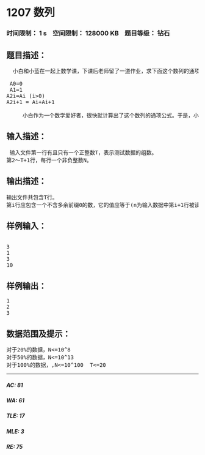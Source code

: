 # 1207 数列   
### 时间限制： 1 s&nbsp;&nbsp;&nbsp;&nbsp;空间限制： 128000 KB&nbsp;&nbsp;&nbsp;&nbsp;题目等级： 钻石  
## 题目描述：  

<pre>
  小白和小蓝在一起上数学课，下课后老师留了一道作业，求下面这个数列的通项公式：
 
 A0=0
 A1=1
A2i=Ai (i>0)
A2i+1 = Ai+Ai+1
 
     小白作为一个数学爱好者，很快就计算出了这个数列的通项公式。于是，小白告诉小蓝自己已经做出来了，但为了防止小蓝抄作业，小白并不想把公式公布出来。于是小白为了向小蓝证明自己的确做出来了此题以达到其炫耀的目的，想出了一个绝妙的方法：即让小蓝说一个正整数N，小白则说出的值，如果当N很大时小白仍能很快的说出正确答案，这就说明小白的确得到了公式。但这个方法有一个很大的漏洞：小蓝自己不会做，没法验证小白的答案是否正确。作为小蓝的好友，你能帮帮小蓝吗？
</pre>
  
  
## 输入描述：  

<pre>
 输入文件第一行有且只有一个正整数T，表示测试数据的组数。
第2～T+1行，每行一个非负整数N。
</pre>
  
  
## 输出描述：  

<pre>
输出文件共包含T行。
第i行应包含一个不含多余前缀0的数，它的值应等于(n为输入数据中第i+1行被读入的整数)
</pre>
  
  
## 样例输入：  

<pre>
 
3
1
3
10
</pre>
  
  
## 样例输出：  

<pre>
1
2
3
</pre>
  
  
## 数据范围及提示：  

<pre>
对于20%的数据，N<=10^8
对于50%的数据，N<=10^13
对于100%的数据，,N<=10^100  T<=20
</pre>
  
  
***  

##### AC: 81  
##### WA: 61  
##### TLE: 17  
##### MLE: 3  
##### RE: 75  
